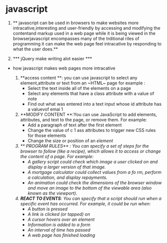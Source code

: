 

# javascript 
1. ** javascript can be used in browsers to make websites more intracative,interesting and user-friendly by accessing and modifying the contentand markup used in a web page while it is being viewed in the browserjavascript encompasses many of the trditional riles of programming it can make the web page feel intracative by responding to what the user does.**     

2. *** jQuery make writing alot easier ***    


+ how javascript makes web pages more intracative     

   1. **access content **:  you can use javascript to select any element,attribute or text from an ~HTML~ page for example :   
      - Select the text inside all of the <hl>elements on a page
      - Select any elements that have a class attribute with a value of note
      - Find out what was entered into a text input whose id attribute has a valuevof emai 1
   2. **MODIFY CONTENT **:You can use JavaScript to add elements, attributes, and text to the page, or remove them. For example:
      +  Add a paragraph of text after the first <hl> element
      + Change the value of c 1 ass attributes to trigger new CSS rules for those elements
      + Change the size or position of an <i mg> element
   3. ** PROGRAM RULES** : You can specify a set of steps for the browser to follow (like a recipe), which allows it to access or change the content of a page. For example:  
      - A gallery script could check which image a user clicked on and display a larger version of that image.   
      -  A mortgage calculator could collect values from a fo rm, perform a calculation, and display repayments.
      - An animation could check the dimensions of the browser window and move an image to the bottom of the viewable area (also known as the viewport).    
   4. **REACT TO EVENTS**: You can specify that a script should run when a specific event has occurred. For example, it could be run when:
      +  A button is pressed
      +  A link is clicked (or tapped) on
      +  A cursor hovers over an element 
      + Information is added to a form 
      + An interval of time has passed
      + A web page has finished loading   

